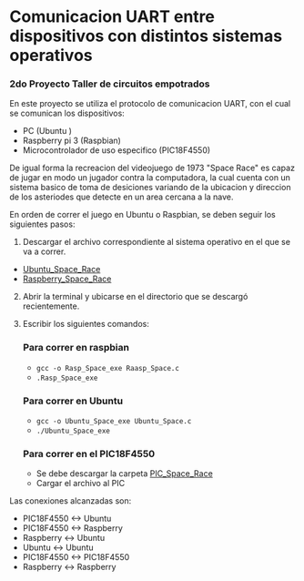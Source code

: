 # Comunicacion UART entre dispositivos con distintos sistemas operativos

### 2do Proyecto Taller de circuitos empotrados
En este proyecto se utiliza el protocolo de comunicacion UART, con el cual se comunican los dispositivos:

  - PC (Ubuntu )
  - Raspberry pi 3 (Raspbian)
  - Microcontrolador de uso especifico (PIC18F4550)
  
De igual forma la recreacion del videojuego de 1973 "Space Race" es capaz de jugar en modo un jugador contra la computadora, la cual cuenta con un sistema basico de 
toma de desiciones variando de la ubicacion y direccion de los asteriodes que detecte en un area cercana a la nave.

En orden de correr el juego en Ubuntu o Raspbian, se deben seguir los siguientes pasos:
  1. Descargar el archivo correspondiente al sistema operativo en el que se va a correr.
 - [Ubuntu_Space_Race](https://github.com/Chaiinito/SpaceRace_tallerEmpotrados/tree/main/Ubuntu_Space_Race)
 - [Raspberry_Space_Race](https://github.com/Chaiinito/SpaceRace_tallerEmpotrados/tree/main/Raspberry_Space_Race)
  2. Abrir la terminal y ubicarse en el directorio que se descargó recientemente.
  3. Escribir los siguientes comandos:
      ### Para correr en raspbian
        - `gcc -o Rasp_Space_exe Raasp_Space.c` 
        - `.Rasp_Space_exe`
        
      ### Para correr en Ubuntu
        - `gcc -o Ubuntu_Space_exe Ubuntu_Space.c` 
        - `./Ubuntu_Space_exe` 
        
      ### Para correr en el PIC18F4550
        - Se debe descargar la carpeta [PIC_Space_Race](https://github.com/Chaiinito/SpaceRace_tallerEmpotrados/tree/main/PIC18F4550)
        - Cargar el archivo al PIC

Las conexiones alcanzadas son:
  - PIC18F4550 <-> Ubuntu
  - PIC18F4550 <-> Raspberry
  - Raspberry <-> Ubuntu
  - Ubuntu <-> Ubuntu
  - PIC18F4550 <-> PIC18F4550
  - Raspberry <-> Raspberry 

